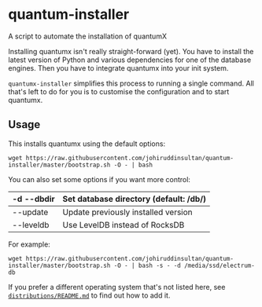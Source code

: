 # quantum-installer
A script to automate the installation of quantumX

Installing quantumx isn't really straight-forward (yet). You have to install the latest version of Python and various dependencies for
one of the database engines. Then you have to integrate quantumx into your init system.

`quantumx-installer` simplifies this process to running a single command. All that's left to do for you
is to customise the configuration and to start quantumx.

## Usage
This installs quantumx using the default options:

    wget https://raw.githubusercontent.com/johiruddinsultan/quantum-installer/master/bootstrap.sh -O - | bash

You can also set some options if you want more control:

| -d --dbdir | Set database directory (default: /db/) |
|------------|----------------------------------------|
| --update   | Update previously installed version    |
| --leveldb  | Use LevelDB instead of RocksDB         |

For example:

    wget https://raw.githubusercontent.com/johiruddinsultan/quantum-installer/master/bootstrap.sh -O - | bash -s - -d /media/ssd/electrum-db

     
If you prefer a different operating system that's not listed here, see
[`distributions/README.md`](https://github.com/johiruddinsultan/quantum-installer/blob/master/distributions/README.md) to find out how to add it.

